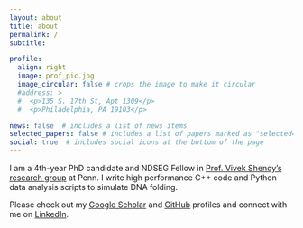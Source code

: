 ```yaml
---
layout: about
title: about
permalink: /
subtitle: 

profile:
  align: right
  image: prof_pic.jpg
  image_circular: false # crops the image to make it circular
  #address: >
  #  <p>135 S. 17th St, Apt 1309</p>
  #  <p>Philadelphia, PA 19103</p>

news: false  # includes a list of news items
selected_papers: false # includes a list of papers marked as "selected={true}"
social: true  # includes social icons at the bottom of the page
---
```


I am a 4th-year PhD candidate and NDSEG Fellow in [Prof. Vivek Shenoy’s research group](https://shenoy.seas.upenn.edu) at Penn. I write high performance C++ code and Python data analysis scripts to simulate DNA folding.

<!-- Put your address / P.O. box / other info right below your picture. You can also disable any these elements by editing `profile` property of the YAML header of your `_pages/about.md`. Edit `_bibliography/papers.bib` and Jekyll will render your [publications page](/al-folio/publications/) automatically. -->
<!-- Link to your social media connections, too. This theme is set up to use [Font Awesome icons](http://fortawesome.github.io/Font-Awesome/) and [Academicons](https://jpswalsh.github.io/academicons/), like the ones below. Add your Facebook, Twitter, LinkedIn, Google Scholar, or just disable all of them. -->


Please check out my [Google Scholar](https://scholar.google.com/citations?user=ru2X5JIAAAAJ&hl=en&oi=ao) and [GitHub](https://github.com/jglazar) profiles and connect with me on [LinkedIn](https://www.linkedin.com/in/james-glazar-87a85a1ba/).
